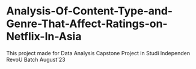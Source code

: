 # Analysis-Of-Content-Type-and-Genre-That-Affect-Ratings-on-Netflix-In-Asia
This project made for Data Analysis Capstone Project in Studi Independen RevoU Batch August'23
